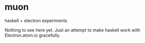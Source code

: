 # muon
haskell + electron experiments

Nothing to see here yet. Just an attempt to make haskell work with Electron.atom.io gracefully.

